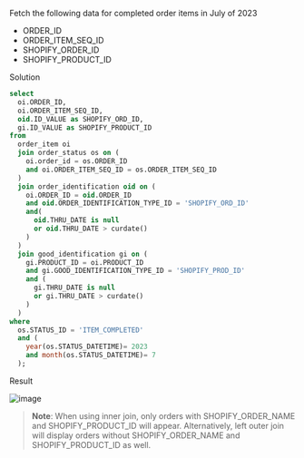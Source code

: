 Fetch the following data for completed order items in July of 2023
- ORDER_ID
- ORDER_ITEM_SEQ_ID
- SHOPIFY_ORDER_ID
- SHOPIFY_PRODUCT_ID

Solution
```SQL
select 
  oi.ORDER_ID, 
  oi.ORDER_ITEM_SEQ_ID, 
  oid.ID_VALUE as SHOPIFY_ORD_ID, 
  gi.ID_VALUE as SHOPIFY_PRODUCT_ID 
from 
  order_item oi 
  join order_status os on (
    oi.order_id = os.ORDER_ID 
    and oi.ORDER_ITEM_SEQ_ID = os.ORDER_ITEM_SEQ_ID
  ) 
  join order_identification oid on (
    oi.ORDER_ID = oid.ORDER_ID 
    and oid.ORDER_IDENTIFICATION_TYPE_ID = 'SHOPIFY_ORD_ID' 
    and(
      oid.THRU_DATE is null 
      or oid.THRU_DATE > curdate()
    )
  ) 
  join good_identification gi on (
    gi.PRODUCT_ID = oi.PRODUCT_ID 
    and gi.GOOD_IDENTIFICATION_TYPE_ID = 'SHOPIFY_PROD_ID' 
    and (
      gi.THRU_DATE is null 
      or gi.THRU_DATE > curdate()
    )
  ) 
where 
  os.STATUS_ID = 'ITEM_COMPLETED' 
  and (
    year(os.STATUS_DATETIME)= 2023 
    and month(os.STATUS_DATETIME)= 7
  );

```

Result

![image](https://github.com/Nishtha-Jain-1119/Training-Assignment/assets/127538617/4e9fa49a-38d7-4285-bf72-c79a3bd71ce8)

>**Note**:
When using inner join, only orders with SHOPIFY_ORDER_NAME and SHOPIFY_PRODUCT_ID will appear. Alternatively, left outer join will display orders without SHOPIFY_ORDER_NAME and SHOPIFY_PRODUCT_ID as well.

